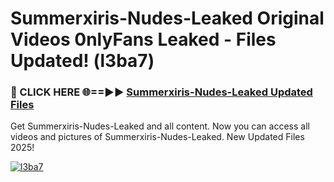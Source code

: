 # Summerxiris-Nudes-Leaked Original Videos 0nlyFans Leaked - Files Updated! (l3ba7)

<h3>🔴 CLICK HERE 🌐==►► <a href="https://tinyurl.com/yc6ubb5a" rel="nofollow">Summerxiris-Nudes-Leaked Updated Files</a></h3>

Get Summerxiris-Nudes-Leaked and all content. Now you can access all videos and pictures of Summerxiris-Nudes-Leaked. New Updated Files 2025!

[![l3ba7](https://i.imgur.com/7eu0CRL.gif)](https://tinyurl.com/yc6ubb5a)
